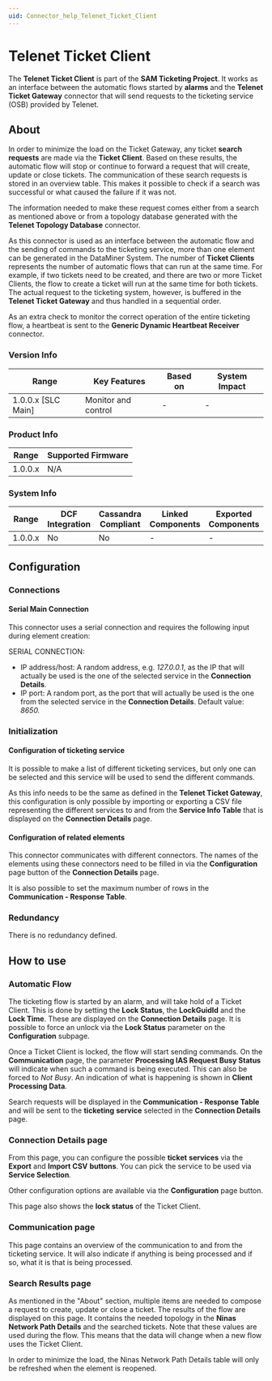 ```yaml
---
uid: Connector_help_Telenet_Ticket_Client
---
```


# Telenet Ticket Client

The **Telenet Ticket Client** is part of the **SAM Ticketing Project**. It works as an interface between the automatic flows started by **alarms** and the **Telenet Ticket Gateway** connector that will send requests to the ticketing service (OSB) provided by Telenet.

## About

In order to minimize the load on the Ticket Gateway, any ticket **search requests** are made via the **Ticket Client**. Based on these results, the automatic flow will stop or continue to forward a request that will create, update or close tickets.
The communication of these search requests is stored in an overview table. This makes it possible to check if a search was successful or what caused the failure if it was not.

The information needed to make these request comes either from a search as mentioned above or from a topology database generated with the **Telenet Topology Database** connector.

As this connector is used as an interface between the automatic flow and the sending of commands to the ticketing service, more than one element can be generated in the DataMiner System. The number of **Ticket Clients** represents the number of automatic flows that can run at the same time. For example, if two tickets need to be created, and there are two or more Ticket Clients, the flow to create a ticket will run at the same time for both tickets. The actual request to the ticketing system, however, is buffered in the **Telenet Ticket Gateway** and thus handled in a sequential order.

As an extra check to monitor the correct operation of the entire ticketing flow, a heartbeat is sent to the **Generic Dynamic Heartbeat Receiver** connector.

### Version Info

| **Range**            | **Key Features**    | **Based on** | **System Impact** |
|----------------------|---------------------|--------------|-------------------|
| 1.0.0.x \[SLC Main\] | Monitor and control | \-           | \-                |

### Product Info

| **Range** | **Supported Firmware** |
|-----------|------------------------|
| 1.0.0.x   | N/A                    |

### System Info

| **Range** | **DCF Integration** | **Cassandra Compliant** | **Linked Components** | **Exported Components** |
|-----------|---------------------|-------------------------|-----------------------|-------------------------|
| 1.0.0.x   | No                  | No                      | \-                    | \-                      |

## Configuration

### Connections

#### Serial Main Connection

This connector uses a serial connection and requires the following input during element creation:

SERIAL CONNECTION:

- IP address/host: A random address, e.g. *127.0.0.1*, as the IP that will actually be used is the one of the selected service in the **Connection Details**.
- IP port: A random port, as the port that will actually be used is the one from the selected service in the **Connection Details**. Default value: *8650.*

### Initialization

#### Configuration of ticketing service

It is possible to make a list of different ticketing services, but only one can be selected and this service will be used to send the different commands.

As this info needs to be the same as defined in the **Telenet Ticket Gateway**, this configuration is only possible by importing or exporting a CSV file representing the different services to and from the **Service Info Table** that is displayed on the **Connection Details** page.

#### Configuration of related elements

This connector communicates with different connectors. The names of the elements using these connectors need to be filled in via the **Configuration** page button of the **Connection Details** page.

It is also possible to set the maximum number of rows in the **Communication - Response Table**.

### Redundancy

There is no redundancy defined.

## How to use

### Automatic Flow

The ticketing flow is started by an alarm, and will take hold of a Ticket Client. This is done by setting the **Lock Status**, the **LockGuidId** and the **Lock Time**. These are displayed on the **Connection Details** page.
It is possible to force an unlock via the **Lock Status** parameter on the **Configuration** subpage.

Once a Ticket Client is locked, the flow will start sending commands. On the **Communication** page, the parameter **Processing IAS Request Busy Status** will indicate when such a command is being executed.
This can also be forced to *Not Busy*. An indication of what is happening is shown in **Client Processing Data**.

Search requests will be displayed in the **Communication - Response Table** and will be sent to the **ticketing** **service** selected in the **Connection Details** page.

### Connection Details page

From this page, you can configure the possible **ticket** **services** via the **Export** and **Import CSV** **buttons**. You can pick the service to be used via **Service Selection**.

Other configuration options are available via the **Configuration** page button.

This page also shows the **lock status** of the Ticket Client.

### Communication page

This page contains an overview of the communication to and from the ticketing service. It will also indicate if anything is being processed and if so, what it is that is being processed.

### Search Results page

As mentioned in the "About" section, multiple items are needed to compose a request to create, update or close a ticket. The results of the flow are displayed on this page. It contains the needed topology in the **Ninas Network Path Details** and the searched tickets. Note that these values are used during the flow. This means that the data will change when a new flow uses the Ticket Client.

In order to minimize the load, the Ninas Network Path Details table will only be refreshed when the element is reopened.
